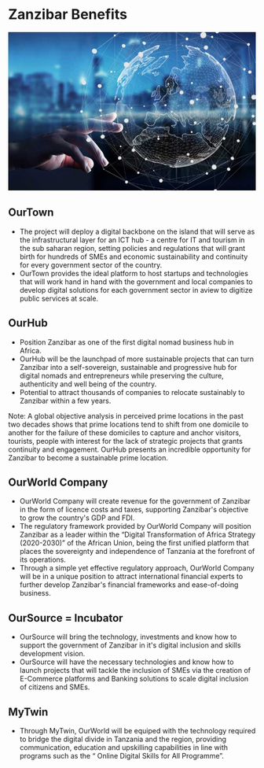 # Zanzibar Benefits

![](../img/ourworld_intro.png)

## OurTown

- The project will deploy a digital backbone on the island that will serve as the infrastructural layer for an ICT hub - a centre for IT and tourism in the sub saharan region, setting policies and regulations that will grant birth for hundreds of SMEs and economic sustainability and continuity for every government sector of the country. 
- OurTown provides the ideal platform to host startups and technologies that will work hand in hand with the government and local companies to develop digital solutions for each government sector in aview to digitize public services at scale.

## OurHub

- Position Zanzibar as one of the first digital nomad business hub in Africa.
- OurHub will be the launchpad of more sustainable projects that can turn Zanzibar into a self-sovereign, sustainable and progressive hub for digital nomads and entrepreneurs while preserving the culture, authenticity and well being of the country. 
- Potential to attract thousands of companies to relocate sustainably to Zanzibar within a few years.

Note: A global objective analysis in perceived prime locations in the past two decades shows that prime locations tend to shift from one domicile to another for the failure of these domiciles to capture and anchor visitors, tourists, people with interest for the lack of strategic projects that grants continuity and engagement. OurHub presents an incredible opportunity for Zanzibar to become a sustainable prime location.

## OurWorld Company

- OurWorld Company will create revenue for the government of Zanzibar in the form of licence costs and taxes, supporting Zanzibar's objective to grow the country's GDP and FDI. 
- The regulatory framework provided by OurWorld Company will position Zanzibar as a leader within the “Digital Transformation of Africa Strategy (2020-2030)” of the African Union, being the first unified platform that places the sovereignty and independence of Tanzania at the forefront of its operations. 
- Through a simple yet effective regulatory approach, OurWorld Company will be in a unique position to attract international financial experts to further develop Zanzibar's financial frameworks and ease-of-doing business.

## OurSource  = Incubator

- OurSource will bring the technology, investments and know how to support the government of Zanzibar in it's digital inclusion and skills development vision.
- OurSource will have the necessary technologies and know how to launch projects that will tackle the inclusion of SMEs via the creation of E-Commerce platforms and Banking solutions to scale digital inclusion of citizens and SMEs.

## MyTwin

- Through MyTwin, OurWorld will be equiped with the technology required to bridge the digital divide in Tanzania and the region, providing communication, education and upskilling capabilities in line with programs such as the “ Online Digital Skills for All Programme”.

